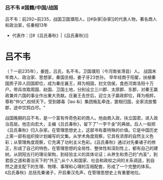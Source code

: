 ### 吕不韦 #国籍/中国/战国 

吕不韦：前292~前235，战国卫国濮阳人，[[#杂家|杂家]]的代表人物，著名商人和政治家，任秦相13年
- 代表作：[[#《吕氏春秋》|《吕氏春秋》]]

# 吕不韦
（？一前235年），姜姓，吕氏，名不韦，卫国濮阳（今河南省滑县）人。 战国末年商人、政治家、思想家，秦国丞相，姜子牙23世孙。
早年经商于阳翟，扶植秦国质子异人回国即位，成为秦庄襄王，拜为相国，封文信侯，食邑河南洛阳十万户。带兵攻取周国、赵国、卫国土地，分别设立三川郡、太原郡、东郡，对秦王嬴政兼并六国的事业作出重大贡献。庄襄王去世后，迎立太子嬴政即位，拜为相邦，尊称"仲父",权倾天下。受到娜毒［lao &i］集团叛乱牵连，罢相归国，全家流放蜀郡，途中饮鸩白尽。"

战国晚期的吕不韦，是一个富有传奇色彩的商人。他由商入政，扶立国君，进入政治高层。他志向宏大，主编《吕氏春秋》，留下了"一字千金"的典故。后人一般把《吕氏春秋》归入杂家。在管理思想史上，这部书有着特殊的价值。它是中国历史上第一部有组织按计划编写的文集。从学术角度观察，它具有浓厚的自然主义色彩；从管理角度观察，它充满了功利主义色彩。《吕氏春秋》通过对先秦诸子的修正，形成了自己的特色，在管理思想的全局性、整体性和深刻性上，都有自己的建树。从阴阳五行的理论架构，到经验主义的具体论证；从养生和贵己的"内圣"，到君臣之道和善治天下的"外王";从个人和国家、社会和政权之间的关系调适，到自然之道支配下的生理、物理、事理和心理的互相配套，形成了一个完整的体系。《吕氏春秋》总括先秦诸子，开启秦汉先声，在管理思想史上有重要地位。